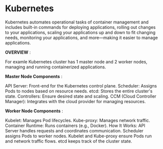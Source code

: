 # Kubernetes
Kubernetes automates operational tasks of container management and includes built-in commands for deploying applications, rolling out changes to your applications, scaling your applications up and down to fit changing needs, monitoring your applications, and more—making it easier to manage applications.

**OVERVIEW** :

For examle Kubernetes cluster has 1 master node and 2 worker nodes, managing and running containerized applications.

**Master Node Components** :

API Server: Front-end for the Kubernetes control plane.
Scheduler: Assigns Pods to nodes based on resource needs.
etcd: Stores the entire cluster's state.
Controllers: Ensure desired state and scaling.
CCM (Cloud Controller Manager): Integrates with the cloud provider for managing resources.

**Worker Node Components** :

Kubelet: Manages Pod lifecycles.
Kube-proxy: Manages network traffic.
Container Runtime: Runs containers (e.g., Docker).
How It Works:
API Server handles requests and coordinates communication.
Scheduler assigns Pods to worker nodes.
Kubelet and Kube-proxy ensure Pods run and network traffic flows.
etcd keeps track of the cluster state.

